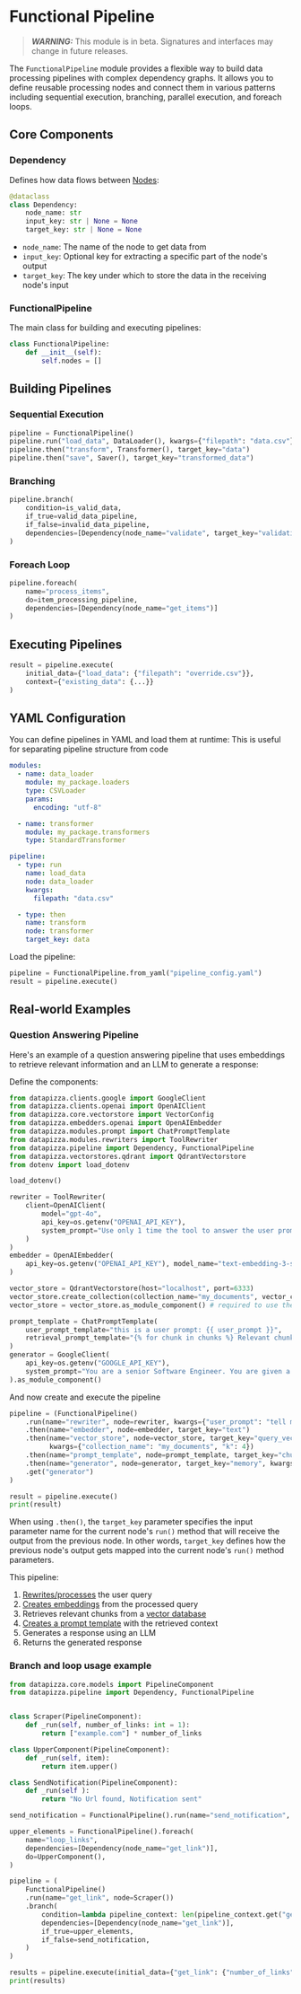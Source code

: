 
# Functional Pipeline

> **_WARNING:_**  This module is in beta. Signatures and interfaces may change in future releases.

The `FunctionalPipeline` module provides a flexible way to build data processing pipelines with complex dependency graphs. It allows you to define reusable processing nodes and connect them in various patterns including sequential execution, branching, parallel execution, and foreach loops.

## Core Components


### Dependency

Defines how data flows between [Nodes](../../API%20Reference/Type/node.md):

```python
@dataclass
class Dependency:
    node_name: str
    input_key: str | None = None
    target_key: str | None = None
```

- `node_name`: The name of the node to get data from
- `input_key`: Optional key for extracting a specific part of the node's output
- `target_key`: The key under which to store the data in the receiving node's input

### FunctionalPipeline

The main class for building and executing pipelines:

```python
class FunctionalPipeline:
    def __init__(self):
        self.nodes = []
```

## Building Pipelines

### Sequential Execution

```python
pipeline = FunctionalPipeline()
pipeline.run("load_data", DataLoader(), kwargs={"filepath": "data.csv"})
pipeline.then("transform", Transformer(), target_key="data")
pipeline.then("save", Saver(), target_key="transformed_data")
```

### Branching

```python
pipeline.branch(
    condition=is_valid_data,
    if_true=valid_data_pipeline,
    if_false=invalid_data_pipeline,
    dependencies=[Dependency(node_name="validate", target_key="validation_result")]
)
```

### Foreach Loop

```python
pipeline.foreach(
    name="process_items",
    do=item_processing_pipeline,
    dependencies=[Dependency(node_name="get_items")]
)
```

## Executing Pipelines

```python
result = pipeline.execute(
    initial_data={"load_data": {"filepath": "override.csv"}},
    context={"existing_data": {...}}
)
```

## YAML Configuration

You can define pipelines in YAML and load them at runtime:
This is useful for separating pipeline structure from code

```yaml
modules:
  - name: data_loader
    module: my_package.loaders
    type: CSVLoader
    params:
      encoding: "utf-8"

  - name: transformer
    module: my_package.transformers
    type: StandardTransformer

pipeline:
  - type: run
    name: load_data
    node: data_loader
    kwargs:
      filepath: "data.csv"

  - type: then
    name: transform
    node: transformer
    target_key: data
```

Load the pipeline:

```python
pipeline = FunctionalPipeline.from_yaml("pipeline_config.yaml")
result = pipeline.execute()
```


## Real-world Examples

### Question Answering Pipeline

Here's an example of a question answering pipeline that uses embeddings to retrieve relevant information and an LLM to generate a response:


Define the components:
```python
from datapizza.clients.google import GoogleClient
from datapizza.clients.openai import OpenAIClient
from datapizza.core.vectorstore import VectorConfig
from datapizza.embedders.openai import OpenAIEmbedder
from datapizza.modules.prompt import ChatPromptTemplate
from datapizza.modules.rewriters import ToolRewriter
from datapizza.pipeline import Dependency, FunctionalPipeline
from datapizza.vectorstores.qdrant import QdrantVectorstore
from dotenv import load_dotenv

load_dotenv()

rewriter = ToolRewriter(
    client=OpenAIClient(
        model="gpt-4o",
        api_key=os.getenv("OPENAI_API_KEY"),
        system_prompt="Use only 1 time the tool to answer the user prompt.",
    )
)
embedder = OpenAIEmbedder(
    api_key=os.getenv("OPENAI_API_KEY"), model_name="text-embedding-3-small"
)

vector_store = QdrantVectorstore(host="localhost", port=6333)
vector_store.create_collection(collection_name="my_documents", vector_config=[VectorConfig(dimensions=1536, name="vector_name")])
vector_store = vector_store.as_module_component() # required to use the vectorstore in the pipeline

prompt_template = ChatPromptTemplate(
    user_prompt_template="this is a user prompt: {{ user_prompt }}",
    retrieval_prompt_template="{% for chunk in chunks %} Relevant chunk: {{ chunk.text }} \n\n {% endfor %}",
)
generator = GoogleClient(
    api_key=os.getenv("GOOGLE_API_KEY"),
    system_prompt="You are a senior Software Engineer. You are given a user prompt and you need to answer it given the context of the chunks.",
).as_module_component()

```

And now create and execute the pipeline

```python
pipeline = (FunctionalPipeline()
    .run(name="rewriter", node=rewriter, kwargs={"user_prompt": "tell me something about this document"})
    .then(name="embedder", node=embedder, target_key="text")
    .then(name="vector_store", node=vector_store, target_key="query_vector",
          kwargs={"collection_name": "my_documents", "k": 4})
    .then(name="prompt_template", node=prompt_template, target_key="chunks" , kwargs={"user_prompt": "tell me something about this document"})
    .then(name="generator", node=generator, target_key="memory", kwargs={"input": "tell me something about this document"})
    .get("generator")
)

result = pipeline.execute()
print(result)
```

When using `.then()`, the `target_key` parameter specifies the input parameter name for the current node's `run()` method that will receive the output from the previous node. In other words, `target_key` defines how the previous node's output gets mapped into the current node's `run()` method parameters.


This pipeline:

1. [Rewrites/processes](../../API%20Reference/Modules/rewriters.md) the user query
2. [Creates embeddings](../../API%20Reference/Embedders/chunk_embedder.md) from the processed query
3. Retrieves relevant chunks from a [vector database](../../API%20Reference/Vectorstore/qdrant_vectorstore.md)
4. [Creates a prompt template](../../API%20Reference/Modules/Prompt/ChatPromptTemplate.md) with the retrieved context
5. Generates a response using an LLM
6. Returns the generated response


### Branch and loop usage example

```python
from datapizza.core.models import PipelineComponent
from datapizza.pipeline import Dependency, FunctionalPipeline


class Scraper(PipelineComponent):
    def _run(self, number_of_links: int = 1):
        return ["example.com"] * number_of_links

class UpperComponent(PipelineComponent):
    def _run(self, item):
        return item.upper()

class SendNotification(PipelineComponent):
    def _run(self ):
        return "No Url found, Notification sent"

send_notification = FunctionalPipeline().run(name="send_notification", node=SendNotification())

upper_elements = FunctionalPipeline().foreach(
    name="loop_links",
    dependencies=[Dependency(node_name="get_link")],
    do=UpperComponent(),
)

pipeline = (
    FunctionalPipeline()
    .run(name="get_link", node=Scraper())
    .branch(
        condition=lambda pipeline_context: len(pipeline_context.get("get_link")) > 0,
        dependencies=[Dependency(node_name="get_link")],
        if_true=upper_elements,
        if_false=send_notification,
    )
)

results = pipeline.execute(initial_data={"get_link": {"number_of_links": 0}}) # put 1 to test the other branch
print(results)
```
